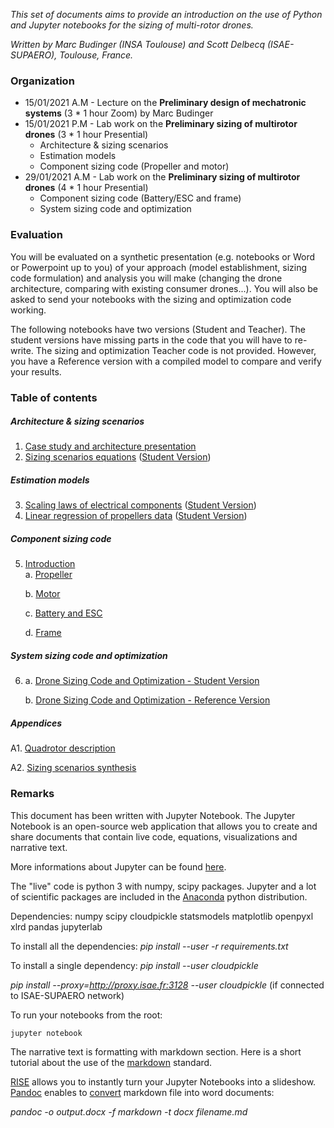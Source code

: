 
*This set of documents aims to provide an introduction on the use of Python and Jupyter notebooks for the sizing of multi-rotor drones.*

*Written by Marc Budinger (INSA Toulouse) and Scott Delbecq (ISAE-SUPAERO), Toulouse, France.*

### Organization

- 15/01/2021 A.M - Lecture on the **Preliminary design of mechatronic systems** (3 * 1 hour Zoom) by Marc Budinger
- 15/01/2021 P.M - Lab work on the **Preliminary sizing of multirotor drones** (3 * 1 hour Presential)
    * Architecture & sizing scenarios
    * Estimation models
    * Component sizing code (Propeller and motor)
 - 29/01/2021 A.M - Lab work on the **Preliminary sizing of multirotor drones** (4 * 1 hour Presential)   
    * Component sizing code (Battery/ESC and frame)
    * System sizing code and optimization
    
### Evaluation
You will be evaluated on a synthetic presentation (e.g. notebooks or Word or Powerpoint up to you) of your approach (model establishment, sizing code formulation) and analysis you will make (changing the drone architecture, comparing with existing consumer drones...). 
You will also be asked to send your notebooks with the sizing and optimization code working.

The following notebooks have two versions (Student and Teacher). The student versions have missing parts in the code that you will have to re-write.
The sizing and optimization Teacher code is not provided. However, you have a Reference version with a compiled model to compare and verify your results.

### Table of contents

##### Architecture & sizing scenarios
1. [Case study and architecture presentation](01_CaseStudy.ipynb)
2. [Sizing scenarios equations](02_SizingScenariosEquations.ipynb) ([Student Version](02_SizingScenariosEquations-Student.ipynb))

##### Estimation models 
3. [Scaling laws of electrical components](03_ScalingLawsElectricalComponents.ipynb) ([Student Version](03_ScalingLawsElectricalComponents-Student.ipynb))
4. [Linear regression of propellers data](04_PropellerLinearRegression.ipynb) ([Student Version](04_PropellerLinearRegression-Student.ipynb))

##### Component sizing code  
5. [Introduction](05_SizingModelsIntroduction.ipynb)  
    a. [Propeller](05a_PropellerSelection-Student.ipynb)
    
    b. [Motor](05b_MotorSelection-Student.ipynb)
    
    c. [Battery and ESC](05c_BatteryESCSelection-Student.ipynb)
    
    d. [Frame](05d_FrameSelection-Student.ipynb)

##### System sizing code and optimization  
6. 
    a. [Drone Sizing Code and Optimization - Student Version](06_SystemSizingCodeOptimization-Student.ipynb)
    
    b. [Drone Sizing Code and Optimization - Reference Version](06_SystemSizingCodeOptimization-Reference.ipynb)
##### Appendices  
A1. [Quadrotor description](A1_QuadroDescription.ipynb)

A2. [Sizing scenarios synthesis](A2_Sizing_equations.ipynb)

### Remarks

This document has been written with Jupyter Notebook. The Jupyter Notebook is an open-source web application that allows you to create and share documents that contain live code, equations, visualizations and narrative text. 

More informations about Jupyter can be found [here](http://jupyter.org/).

The "live" code is python 3 with numpy, scipy packages. Jupyter and a lot of scientific packages are included in the [Anaconda](https://www.anaconda.com/what-is-anaconda/) python distribution.

Dependencies:
numpy
scipy
cloudpickle
statsmodels
matplotlib
openpyxl
xlrd
pandas
jupyterlab

To install all the dependencies:
*pip install --user -r requirements.txt*

To install a single dependency:
*pip install --user cloudpickle*

*pip install  --proxy=http://proxy.isae.fr:3128 --user cloudpickle* (if connected to ISAE-SUPAERO network)

To run your notebooks from the root:

`jupyter notebook`


The narrative text is formatting with markdown section. Here is a short tutorial about the use of the [markdown](http://www.markdowntutorial.com) standard.  

[RISE](https://github.com/damianavila/RISE) allows you to instantly turn your Jupyter Notebooks into a slideshow.  
[Pandoc](https://pandoc.org/) enables to [convert](https://mrjoe.uk/convert-markdown-to-word-document/) markdown file into word documents:  

*pandoc -o output.docx -f markdown -t docx filename.md*
